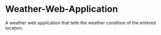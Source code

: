 # Weather-Web-Application
A weather web application that tells the weather condition of the entered location.
